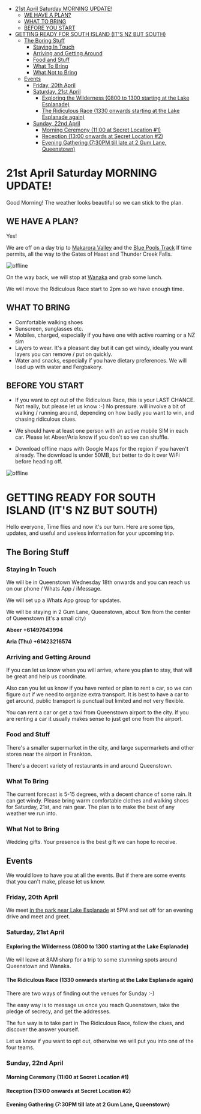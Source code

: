 <!-- TOC depthFrom:1 depthTo:6 withLinks:1 updateOnSave:1 orderedList:0 -->

- [21st April Saturday MORNING UPDATE!](#21st-april-saturday-morning-update)
	- [WE HAVE A PLAN?](#we-have-a-plan)
	- [WHAT TO BRING](#what-to-bring)
	- [BEFORE YOU START](#before-you-start)
- [GETTING READY FOR SOUTH ISLAND (IT'S NZ BUT SOUTH)](#getting-ready-for-south-island-its-nz-but-south)
	- [The Boring Stuff](#the-boring-stuff)
		- [Staying In Touch](#staying-in-touch)
		- [Arriving and Getting Around](#arriving-and-getting-around)
		- [Food and Stuff](#food-and-stuff)
		- [What To Bring](#what-to-bring)
		- [What Not to Bring](#what-not-to-bring)
	- [Events](#events)
		- [Friday, 20th April](#friday-20th-april)
		- [Saturday, 21st April](#saturday-21st-april)
			- [Exploring the Wilderness (0800 to 1300 starting at the Lake Esplanade)](#exploring-the-wilderness-0800-to-1300-starting-at-the-lake-esplanade)
			- [The Ridiculous Race (1330 onwards starting at the Lake Esplanade again)](#the-ridiculous-race-1330-onwards-starting-at-the-lake-esplanade-again)
		- [Sunday, 22nd April](#sunday-22nd-april)
			- [Morning Ceremony (11:00 at Secret Location #1)](#morning-ceremony-1100-at-secret-location-1)
			- [Reception (13:00 onwards at Secret Location #2)](#reception-1300-onwards-at-secret-location-2)
			- [Evening Gathering (7:30PM till late at 2 Gum Lane, Queenstown)](#evening-gathering-730pm-till-late-at-2-gum-lane-queenstown)

<!-- /TOC -->

# 21st April Saturday MORNING UPDATE!

Good Morning!
The weather looks beautiful so we can stick to the plan.


## WE HAVE A PLAN?

Yes!

We are off on a day trip to [Makarora Valley](https://www.lakewanaka.co.nz/plan-your-trip/regions/makarora/) and the [Blue Pools Track](https://www.newzealand.com/int/feature/blue-pools-track/) If time permits, all the way to the Gates of Haast and Thunder Creek Falls.


![offline](https://github.com/colourmeamused/www.wombatism.club/raw/master/daytripmap.jpg)


On the way back, we will stop at [Wanaka](https://www.lakewanaka.co.nz/things-to-do/wanaka-food-and-drink/) and grab some lunch.


We will move the Ridiculous Race start to 2pm so we have enough time.

## WHAT TO BRING

- Comfortable walking shoes
- Sunscreen, sunglasses etc.
- Mobiles, charged, especially if you have one with active roaming or a NZ sim
- Layers to wear. It's a pleasant day but it can get windy, ideally you want layers you can remove / put on quickly.
- Water and snacks, especially if you have dietary preferences. We will load up with water and Fergbakery.


## BEFORE YOU START

- If you want to opt out of the Ridiculous Race, this is your LAST CHANCE. Not really, but please let us know :-) No pressure. will involve a bit of walking / running around, depending on how badly you want to win, and chasing ridiculous clues.

- We should have at least one person with an active mobile SIM in each car. Please let Abeer/Aria know if you don't so we can shuffle.

- Download offline maps with Google Maps for the region if you haven't already. The download is under 50MB, but better to do it over WiFi before heading off.

![offline](https://github.com/colourmeamused/www.wombatism.club/raw/master/offlinemap.jpg)



# GETTING READY FOR SOUTH ISLAND (IT'S NZ BUT SOUTH)

Hello everyone,
Time flies and now it's our turn. Here are some tips, updates, and useful and useless information for your upcoming trip.

## The Boring Stuff

### Staying In Touch

We will be in Queenstown Wednesday 18th onwards and you can reach us on our phone / Whats App / iMessage.

We will set up a Whats App group for updates.

We will be staying in 2 Gum Lane, Queenstown, about 1km from the center of Queenstown (it's a small city)

**Abeer      +61497643994**

**Aria (Thu) +61423216574**

### Arriving and Getting Around

<div id="metservice-widget">
<script>
(function(d){
var i = d.createElement("iframe");
i.setAttribute("src", "https://services.metservice.com/weather-widget/widget?params=blue|large|portrait|days-3|modern&loc=queenstown&type=urban&domain=" + d.location.hostname);
i.style.width = "300px";
i.style.height = "239px";
i.style.border = "0";
i.setAttribute("allowtransparency", "true");
i.setAttribute("id", "widget-iframe");
d.getElementById("metservice-widget").appendChild(i);
})(document);
</script>
</div>


If you can let us know when you will arrive, where you plan to stay, that will be great and help us coordinate.

Also can you let us know if you have rented or plan to rent a car, so we can figure out if we need to organize extra transport. It is best to have a car to get around, public transport is punctual but limited and not very flexible.

You can rent a car or get a taxi from  Queenstown airport to the city. If you are renting a car it usually makes sense to just get one from the airport.

### Food and Stuff

There's a smaller supermarket in the city, and large supermarkets and other stores near the airport in Frankton.

There's a decent variety of restaurants in and around Queenstown.

### What To Bring

The current forecast is 5-15 degrees, with a decent chance of some rain. It can get windy. Please bring warm comfortable clothes and walking shoes for Saturday, 21st, and rain gear. The plan is to make the best of any weather we run into.

### What Not to Bring

Wedding gifts. Your presence is the best gift we can hope to receive.

## Events

We would love to have you at all the events. But if there are some events that you can't make, please let us know.

### Friday, 20th April

We meet [in the park near Lake Esplanade](https://goo.gl/maps/6ah1o3bjbbG2) at 5PM and set off for an evening drive and meet and greet.

### Saturday, 21st April

#### Exploring the Wilderness (0800 to 1300 starting at the Lake Esplanade)

We will leave at 8AM sharp for a trip to some stunnning spots around Queenstown and Wanaka.

#### The Ridiculous Race (1330 onwards starting at the Lake Esplanade again)

There are two ways of finding out the venues for Sunday :-)

The easy way is to message us once you reach Queenstown, take the pledge of secrecy, and get the addresses.

The fun way is to take part in The Ridiculous Race, follow the clues, and discover the answer yourself.

Let us know if you want to opt out, otherwise we will put you into one of the four teams.

### Sunday, 22nd April

#### Morning Ceremony (11:00 at Secret Location #1)


#### Reception (13:00 onwards at Secret Location #2)


#### Evening Gathering (7:30PM till late at 2 Gum Lane, Queenstown)
